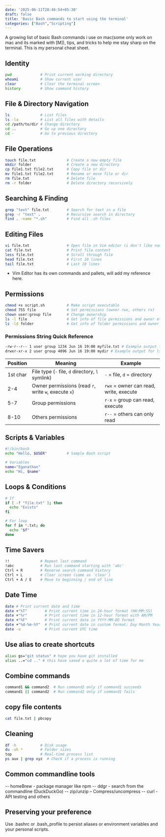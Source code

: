 ```yaml
---
date: '2025-06-11T20:46:54+05:30' 
draft: false
title: 'Basic Bash commands to start using the terminal'
categories: ["Bash","Scripting"]
---
```


A growing list of basic Bash commands i use on mac(some only work on mac and its marked with [M]), tips, and tricks to help me stay sharp on the terminal. This is my personal cheat sheet.

## Identity

```bash
pwd             # Print current working directory
whoami          # Show current user
clear           # Clear the terminal screen
history         # Show command history
```

## File & Directory Navigation

```bash
ls              # List files
ls -la          # List all files with details
cd /path/to/dir # Change directory
cd ..           # Go up one directory
cd -            # Go to previous directory
```

## File Operations

```bash
touch file.txt              # Create a new empty file
mkdir folder                # Create a new directory
cp file1.txt file2.txt      # Copy file or dir
mv file1.txt file2.txt      # Rename or move file or dir
rm file.txt                 # Delete file 
rm -r folder                # Delete directory recursively
```

## Searching & Finding

```bash
grep "text" file.txt        # Search for text in a file
grep -r "text" .            # Recursive search in directory
find . -name "*.sh"         # Find all .sh files
```

## Editing Files

```bash
vi file.txt                 # Open file in Vim editor (i don't like nano sorry!) 
cat file.txt                # Print file content
less file.txt               # Scroll through file
head file.txt               # First 10 lines
tail file.txt               # Last 10 lines
```

- Vim Editor has its own commands and pallets, will add my reference here.

## Permissions

```bash
chmod +x script.sh          # Make script executable
chmod 755 file              # Set permissions (owner rwx, others rx)
chown user:group file       # Change ownership
ls -l file                  # Get info of file permissions and owner etc
ls -ld folder               # Get info of folder permissions and owner etc
```

### Permissions String Quick Reference

```bash
-rw-r--r-- 1 user group 1234 Jun 16 19:00 myfile.txt # Example output for ls -l file check the table for ref
drwxr-xr-x 2 user group 4096 Jun 16 19:00 mydir # Example output for ls -ld folder check the table for ref
```

| Position  | Meaning                                | Example                          |
|-----------|----------------------------------------|----------------------------------|
| 1st char  | File type (`-` file, `d` directory, `l` symlink) | `-` = file, `d` = directory        |
| 2-4       | Owner permissions (read `r`, write `w`, execute `x`) | `rwx` = owner can read, write, execute |
| 5-7       | Group permissions                      | `r-x` = group can read, execute  |
| 8-10      | Others permissions                     | `r--` = others can only read     |


## Scripts & Variables

```bash
#!/bin/bash
echo "Hello, $USER"         # Sample Bash script

# Variables
name="Eganathan"
echo "Hi, $name"
```

## Loops & Conditions

```bash
# If
if [ -f "file.txt" ]; then
  echo "Exists"
fi

# For loop
for f in *.txt; do
  echo "$f"
done
```

## Time Savers

```bash
!!              # Repeat last command
!abc            # Run last command starting with 'abc'
Ctrl + R        # Reverse search command history
Ctrl + L        # Clear screen (same as `clear`)
Ctrl + A / E    # Move to beginning / end of line
```

## Date Time

```bash
date # Print current date and time
date +"%T"        # Print current time in 24-hour format (HH:MM:SS)
date +"%r"        # Print current time in 12-hour format with AM/PM
date +"%F"        # Print current date in YYYY-MM-DD format
date +"%d-%m-%Y"  # Print current date in custom format: Day Month Year
date -u           # Print current UTC time
```

## Use alias to create shortcuts

```bash
alias gs="git status" # hope you have git installed
alias ..="cd .." # this have saved a quite a lot of time for me
```

## Combine commands

```bash
command1 && command2  # Run command2 only if command1 succeeds
command1 || command2  # Run command2 only if command1 fails
```

## copy file contents

```bash
cat file.txt | pbcopy
```

## Cleaning

```bash
df -h           # Disk usage
du -sh *        # Folder sizes
top             # Real-time process list
ps aux | grep xyz  # Check if a process is running
```

## Common commandline tools

  -- homeBrew - package manager like npm
  -- ddgr - search from the commandline (DuckDuckGo)
  -- zip/unzip – Compress/uncompress
  -- curl - API testing and others

## Preserving your preference

Use .bashrc or .bash_profile to persist aliases or environment variables and your personal scripts.